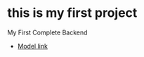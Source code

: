 # this is my first project

My First Complete Backend

- [Model link](https://app.eraser.io/workspace/cIANBqlyBenapW6u9tB4?origin=share)
